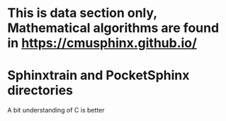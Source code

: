 # This is data section only, Mathematical algorithms are found in https://cmusphinx.github.io/
# Sphinxtrain and PocketSphinx directories

A bit understanding of C is better

